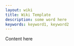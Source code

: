 ```yaml
---
layout: wiki
title: Wiki Template
description: some word here
keywords: keyword1, keyword2
---
```


Content here
